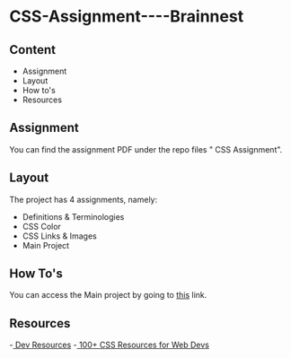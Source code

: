 # CSS-Assignment----Brainnest

## Content
- Assignment
- Layout
- How to's
- Resources

## Assignment
  You can find the assignment PDF under the repo files " CSS Assignment".

## Layout
  The project has 4 assignments, namely:
  - Definitions & Terminologies
  - CSS Color
  - CSS Links & Images
  - Main Project

## How To's
  You can access the Main project by going to <a href="">this</a> link.

## Resources
 -<a href="https://webdecoded.notion.site/webdecoded/Dev-Resources-40656a79e51e4dd6ad8988515de19e57"> Dev Resources</a>
 -<a href="https://medium.com/level-up-web/100-css-resources-for-web-designers-and-developers-c060bed7a362"> 100+ CSS Resources for Web Devs</a>
